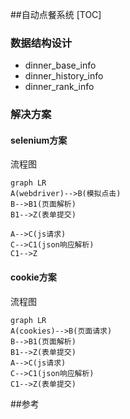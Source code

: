 ##自动点餐系统
[TOC]

### 数据结构设计

- dinner_base_info
- dinner_history_info
- dinner_rank_info

### 解决方案

#### selenium方案

流程图

```mermaid
graph LR
A(webdriver)-->B(模拟点击)
B-->B1(页面解析)
B1-->Z(表单提交)

A-->C(js请求)
C-->C1(json响应解析)
C1-->Z
```



#### cookie方案

流程图

```mermaid
graph LR
A(cookies)-->B(页面请求)
B-->B1(页面解析)
B1-->Z(表单提交)
A-->C(js请求)
C-->C1(json响应解析)
C1-->Z(表单提交)
```



 ##参考